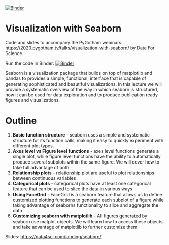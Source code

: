 [![Binder](https://mybinder.org/badge_logo.svg)](https://mybinder.org/v2/gh/DataForScience/Seaborn/master)

# Visualization with Seaborn

Code and slides to accompany the PyGotham webinars: https://2020.pygotham.tv/talks/visualization-with-seaborn/ by Data For Science.

Run the code in Binder: [![Binder](https://mybinder.org/badge_logo.svg)](https://mybinder.org/v2/gh/DataForScience/Seaborn/master)

Seaborn is a visualization package that builds on top of matplotlib and pandas to provides a simple, functional, interface that is capable of generating sophisticated and beautiful visualizations. In this lecture we will provide a systematic overview of the way in which seaborn is structured, how it can be used for data exploration and to produce publication ready figures and visualizations.

# Outline

1. __Basic function structure__ - seaborn uses a simple and systematic structure for its function calls, making it easy to quickly experiment with different plot types.
2. __Axes level vs Figure level functions__ - axes level functions generate a single plot, while figure level functions have the ability to automatically produce several subplots within the same figure. We will cover how to take full advantage of both.
3. __Relationship plots__ - relationship plot are useful to plot relationships between continuous variables
4. __Categorical plots__ - categorical plots have at least one categorical feature that can be used to slice the data in various ways
5. __Using FaceGrid__ - FaceGrid is a seaborn feature that allows us to define customized plotting functions to generate each subplot of a figure while taking advantage of seaborns functionality to slice and aggregate the data
6. __Customizing seaborn with matplotlib__ - All figures generated by seaborn use matplot objects. We will learn how to access these objects and take advantage of matplotlib to further customize them.

Slides: https://data4sci.com/landing/seaborn/